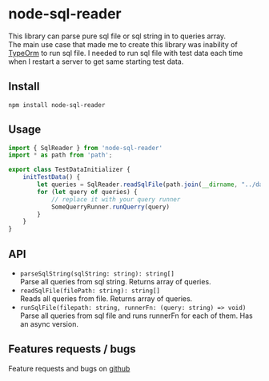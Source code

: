 # node-sql-reader
This library can parse pure sql file or sql string in to queries array.  
The main use case that made me to create this library was inability of [TypeOrm](https://typeorm.io) to run sql file.
I needed to run sql file with test data each time when I restart a server to get same starting test data.  

## Install
```
npm install node-sql-reader
```

## Usage
```ts
import { SqlReader } from 'node-sql-reader'
import * as path from 'path';

export class TestDataInitializer {
    initTestData() {
        let queries = SqlReader.readSqlFile(path.join(__dirname, "../database/test_data.sql"))
        for (let query of queries) {
            // replace it with your query runner
            SomeQuerryRunner.runQuerry(query)
        }
    }
}

```
## API
* `parseSqlString(sqlString: string): string[]`  
Parse all queries from sql string. Returns array of queries.
* `readSqlFile(filePath: string): string[]`  
Reads all queries from file. Returns array of queries.
* `runSqlFile(filepath: string, runnerFn: (query: string) => void)`  
Parse all queries from sql file and runs runnerFn for each of them. Has an async version.

## Features requests / bugs
Feature requests and bugs on [github](https://github.com/Halynsky/node-sql-reader)
